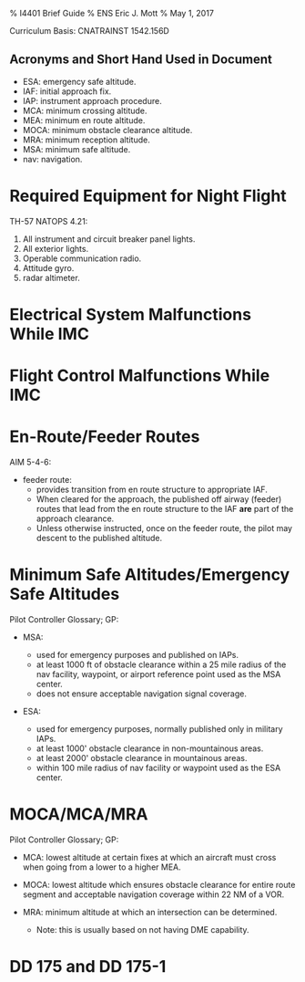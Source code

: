 % I4401 Brief Guide
% ENS Eric J. Mott
% May 1, 2017

Curriculum Basis: CNATRAINST 1542.156D

Acronyms and Short Hand Used in Document
----------------------------------------

- ESA: emergency safe altitude.
- IAF: initial approach fix.
- IAP: instrument approach procedure.
- MCA: minimum crossing altitude.
- MEA: minimum en route altitude.
- MOCA: minimum obstacle clearance altitude.
- MRA: minimum reception altitude.
- MSA: minimum safe altitude.
- nav: navigation.

Required Equipment for Night Flight
===================================

TH-57 NATOPS 4.21:

1. All instrument and circuit breaker panel lights.
2. All exterior lights.
3. Operable communication radio.
4. Attitude gyro.
5. radar altimeter.

Electrical System Malfunctions While IMC
========================================

Flight Control Malfunctions While IMC
=====================================

En-Route/Feeder Routes
======================

AIM 5-4-6:

- feeder route:
  - provides transition from en route structure to appropriate IAF.
  - When cleared for the approach, the published off airway (feeder) routes that
    lead from the en route structure to the IAF **are** part of the approach
    clearance.
  - Unless otherwise instructed, once on the feeder route, the pilot may descent
    to the published altitude.

Minimum Safe Altitudes/Emergency Safe Altitudes
===============================================

Pilot Controller Glossary; GP:

- MSA:
  - used for emergency purposes and published on IAPs.
  - at least 1000 ft of obstacle clearance within a 25 mile radius of the
    nav facility, waypoint, or airport reference point used as the MSA center.
  - does not ensure acceptable navigation signal coverage.

- ESA:
  - used for emergency purposes, normally published only in military IAPs.
  - at least 1000' obstacle clearance in non-mountainous areas.
  - at least 2000' obstacle clearance in mountainous areas.
  - within 100 mile radius of nav facility or waypoint used as the ESA center.

MOCA/MCA/MRA
============

Pilot Controller Glossary; GP:

- MCA: lowest altitude at certain fixes at which an aircraft must cross when
  going from a lower to a higher MEA.

- MOCA: lowest altitude which ensures obstacle clearance for entire route
  segment and acceptable navigation coverage within 22 NM of a VOR.

- MRA: minimum altitude at which an intersection can be determined.
  - Note: this is usually based on not having DME capability.

DD 175 and DD 175-1
===================
